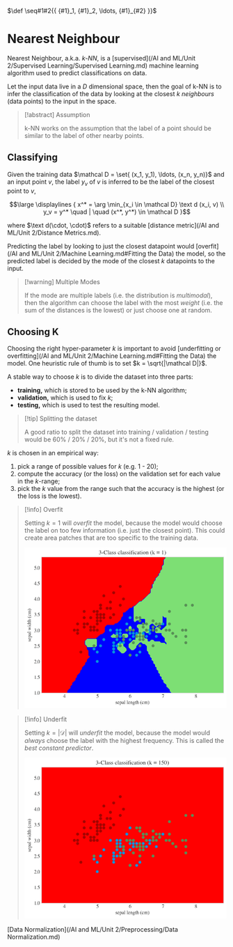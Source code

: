 $\def \seq#1#2{{ {#1}_1, {#1}_2, \ldots, {#1}_{#2} }}$

# Nearest Neighbour

Nearest Neighbour, a.k.a. *k-NN*, is a [supervised](/AI and ML/Unit 2/Supervised Learning/Supervised Learning.md) machine learning algorithm used to predict classifications on data.

Let the input data live in a $D$ dimensional space, then the goal of k-NN is to infer the classification of the data by looking at the closest $k$ *neighbours* (data points) to the input in the space.

> [!abstract] Assumption
> 
> k-NN works on the assumption that the label of a point should be similar to the label of other nearby points.

## Classifying

Given the training data $\mathcal D = \set{ (x_1, y_1), \ldots, (x_n, y_n)}$ and an input point $v$, the label $y_v$ of $v$ is inferred to be the label of the closest point to $v$,

$$\large \displaylines {
	x^* = \arg \min_{x_i \in \mathcal D} \text d (x_i, v) \\
	y_v = y^* \quad | \quad (x^*, y^*) \in \mathcal D
}$$

where $\text d(\cdot, \cdot)$ refers to a suitable [distance metric](/AI and ML/Unit 2/Distance Metrics.md).

Predicting the label by looking to just the closest datapoint would [overfit](/AI and ML/Unit 2/Machine Learning.md#Fitting the Data) the model, so the predicted label is decided by the mode of the closest $k$ datapoints to the input.

> [!warning] Multiple Modes
> 
> If the mode are multiple labels (i.e. the distribution is *multimodal*), then the algorithm can choose the label with the most *weight* (i.e. the sum of the distances is the lowest) or just choose one at random.


## Choosing K

Choosing the right hyper-parameter $k$ is important to avoid [underfitting or overfitting](/AI and ML/Unit 2/Machine Learning.md#Fitting the Data) the model. One heuristic rule of thumb is to set $k = \sqrt{|\mathcal D|}$.

A stable way to choose $k$ is to divide the dataset into three parts:
- **training,** which is stored to be used by the k-NN algorithm;
- **validation,** which is used to fix $k$;
- **testing,** which is used to test the resulting model.

> [!tip] Splitting the dataset
> 
> A good ratio to split the dataset into training / validation / testing would be 60% / 20% / 20%, but it's not a fixed rule. 


$k$ is chosen in an empirical way:
1. pick a range of possible values for $k$ (e.g. 1 - 20);
2. compute the accuracy (or the loss) on the validation set for each value in the $k$-range;
3. pick the $k$ value from the range such that the accuracy is the highest (or the loss is the lowest).

> [!info] Overfit
> 
> Setting $k=1$ will *overfit* the model, because the model would choose the label on too few information (i.e. just the closest point). This could create area patches that are too specific to the training data.
> 
> ![KNN - K equals 1](/assets/knn_k1.png)

> [!info] Underfit
> 
> Setting $k = |\mathcal D|$ will *underfit* the model, because the model would *always* choose the label with the highest frequency. This is called the *best constant predictor*.
> 
> ![KNN - Best Constant Predictor](/assets/knn_best_constant.png)

[Data Normalization](/AI and ML/Unit 2/Preprocessing/Data Normalization.md)